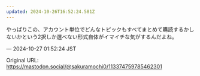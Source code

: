 ```yaml
---
updated: 2024-10-26T16:52:24.581Z
---
```


<p>やっぱりこの、アカウント単位でどんなトピックもすべてまとめて購読するかしないかという2択しか選べない形式自体がイマイチな気がするんだよね。</p>

&mdash; 2024-10-27 01:52:24 JST

Original URL: https://mastodon.social/@sakuramochi0/113374759785462301
